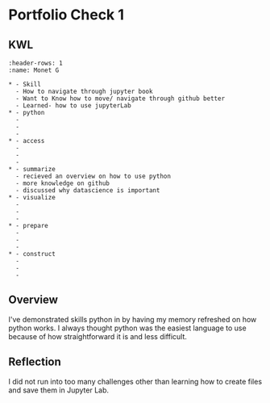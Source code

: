# Portfolio Check 1

## KWL

<!-- 
complete the "Know" and "Want to Know" columns in Assignment 1 by putting what you
know and want to know on the two bullets following each skill -->
```{list-table} Portfolio 1 KWL Chart
:header-rows: 1
:name: Monet G

* - Skill
  - How to navigate through jupyter book
  - Want to Know how to move/ navigate through github better
  - Learned- how to use jupyterLab
* - python
  -
  -
  -
* - access
  -
  -
  -
* - summarize
  - recieved an overview on how to use python
  - more knowledge on github
  - discussed why datascience is important
* - visualize
  -
  -
  -
* - prepare
  -
  -
  -
* - construct
  -
  -
  -
```

<!-- for the above to work as a table, there must be three lines that start with ` -` after each line that starts with `* -` -->

## Overview

<!-- write sentences like this for each skill you want assessed (of those eligible for this check) -->
I've demonstrated skills python in by having my memory refreshed on how python works. I always thought python was the easiest language to use because of how straightforward it is and less difficult. 


## Reflection

<!-- write a few sentences about any challenges you had -->
I did not run into too many challenges other than learning how to create files and save them in Jupyter Lab. 



<!-- write a few sentences on what was most/least interesting -->
